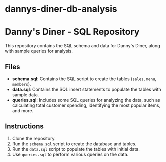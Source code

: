 # dannys-diner-db-analysis
# Danny's Diner - SQL Repository

This repository contains the SQL schema and data for Danny's Diner, along with sample queries for analysis.

## Files
- **schema.sql**: Contains the SQL script to create the tables (`sales`, `menu`, `members`).
- **data.sql**: Contains the SQL insert statements to populate the tables with sample data.
- **queries.sql**: Includes some SQL queries for analyzing the data, such as calculating total customer spending, identifying the most popular items, and more.

## Instructions
1. Clone the repository.
2. Run the `schema.sql` script to create the database and tables.
3. Run the `data.sql` script to populate the tables with initial data.
4. Use `queries.sql` to perform various queries on the data.

